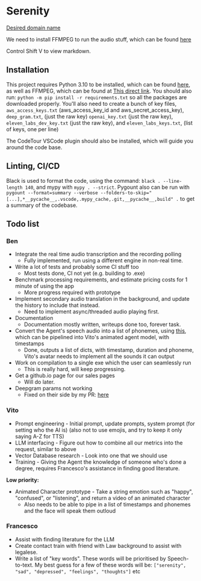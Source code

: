 # Serenity

[Desired domain name](https://uk.godaddy.com/domainsearch/find?checkAvail=1&domainToCheck=meetserenity.co.uk)

We need to install FFMPEG to run the audio stuff, which can be found [here](https://stackoverflow.com/questions/56370173/how-to-export-ffmpeg-into-my-python-program)

Control Shift V to view markdown.

## Installation

This project requires Python 3.10 to be installed, which can be found [here](https://www.python.org/downloads/), as well as FFMPEG, which can be found at [This direct link](https://www.gyan.dev/ffmpeg/builds/ffmpeg-git-full.7z). You should also run:
`python -m pip install -r requirements.txt` so all the packages are downloaded properly.
You'll also need to create a bunch of key files, `aws_access_keys.txt` (aws_access_key_id and aws_secret_access_key), `deep_gram.txt`, (just the raw key)
`openai_key.txt` (just the raw key), `eleven_labs_dev_key.txt` (just the raw key), and `eleven_labs_keys.txt`, (list of keys, one per line)

The CodeTour VSCode plugin should also be installed, which will guide you around the code base.

## Linting, CI/CD

Black is used to format the code, using the command: `black . --line-length 140`, and mypy with `mypy . --strict`. Pygount also can be run with `pygount --format=summary --verbose --folders-to-skip="[...],*__pycache__,.vscode,.mypy_cache,.git,__pycache__,build" .` to get a summary of the codebase.

## Todo list

### Ben

- Integrate the real time audio transcription and the recording polling
  - Fully implemented, run using a different engine in non-real time.
- Write a lot of tests and probably some CI stuff too
  - Most tests done, CI not yet (e.g. building to .exe)
- Benchmark processing requirements, and estimate pricing costs for 1 minute of using the app
  - More progress required with prototype
- Implement secondary audio translation in the background, and update the history to include that instead.
  - Need to implement async/threaded audio playing first.
- Documentation
  - Documentation mostly written, writeups done too, forever task.
- Convert the Agent's speech audio into a list of phonemes, using [this](https://github.com/xinjli/allosaurus), which can be pipelined into Vito's animated agent model, with timestamps
  - Done, outputs a list of dicts, with timestamp, duration and phoneme, Vito's avatar needs to implement all the sounds it can output
- Work on compilation to a single exe which the user can seamlessly run
  - This is really hard, will keep progressing.
- Get a github.io page for our sales pages
  - Will do later.
- Deepgram params not working
  - Fixed on their side by my PR: [here](https://github.com/deepgram/deepgram-python-sdk/pull/90)

### Vito

- Prompt engineering - Initial prompt, update prompts, system prompt (for setting who the AI is) (also not to use emojis, and try to keep it only saying A-Z for TTS)
- LLM interfacing - Figure out how to combine all our metrics into the request, similar to above
- Vector Database research - Look into one that we should use
- Training - Giving the Agent the knowledge of someone who's done a degree, requires Francesco's assistance in finding good literature.

 __Low priority:__

- Animated Character prototype - Take a string emotion such as "happy", "confused", or "listening", and return a video of an animated character
  - Also needs to be able to pipe in a list of timestamps and phonemes and the face will speak them outloud

### Francesco

- Assist with finding literature for the LLM
- Create contact train with friend with Law background to assist with legalese.
- Write a list of "key words". These words will be prioritised by Speech-to-text. My best guess for a few of these words will be: `["serenity", "sad", "depressed", "feelings", "thoughts"]` etc
